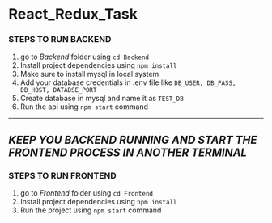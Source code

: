 # React_Redux_Task

### STEPS TO RUN BACKEND

1. go to *Backend* folder using ```cd Backend```
2. Install project dependencies using ```npm install```
3. Make sure to install mysql in local system
4. Add your database credentials in .env file like ```DB_USER, DB_PASS, DB_HOST, DATABSE_PORT``` 
4. Create database in mysql and name it as ```TEST_DB```
5. Run the api using ```npm start``` command

---
*KEEP YOU BACKEND RUNNING AND START THE FRONTEND PROCESS IN ANOTHER TERMINAL*
---
### STEPS TO RUN FRONTEND
1. go to *Frontend* folder using ```cd Frontend```
2. Install project dependencies using ```npm install```
3. Run the project using ```npm start``` command
